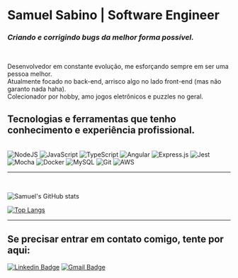 # Samuel Sabino | Software Engineer

### *Criando e corrigindo bugs da melhor forma possível.*

<br>

<p> 
  Desenvolvedor em constante evolução, me esforçando sempre em ser uma pessoa melhor. <br>
  Atualmente focado no back-end, arrisco algo no lado front-end (mas não garanto nada haha). <br>
  Colecionador por hobby, amo jogos eletrônicos e puzzles no geral.
</p>

## Tecnologias e ferramentas que tenho conhecimento e experiência profissional.

<br>

<div text-align="justify">
  <img alt="NodeJS" src="https://img.shields.io/badge/node.js-3c873a?style=for-the-badge&logo=node.js&logoColor=fff&labelColor=3c873a" />

  <img alt="JavaScript" src="https://img.shields.io/badge/JavaScript-FFDC0B?style=for-the-badge&logo=javascript&logoColor=000&labelColor=FFDC0B" />

  <img alt="TypeScript" src="https://img.shields.io/badge/TypeScript-3276E6?style=for-the-badge&logo=typescript&logoColor=white&labelColor=3276E6" />

  <img alt="Angular" src="https://img.shields.io/badge/Angular-a6120d?style=for-the-badge&logo=angular&logoColor=fff&labelColor=a6120d" />

  <img alt="Express.js" src="https://img.shields.io/badge/express.js%20-%23404d59.svg?&style=for-the-badge"/>

  <img alt="Jest" src="https://img.shields.io/badge/-jest-%23C21325?&style=for-the-badge&logo=jest&logoColor=white"/>

  <img alt="Mocha" src="https://img.shields.io/badge/-mocha-%238D6748?&style=for-the-badge&logo=mocha&logoColor=white"/>

  <img alt="Docker" src="https://img.shields.io/badge/Docker-0db7ed?style=for-the-badge&logo=docker&logoColor=fff&labelColor=0db7ed" />

  <img alt="MySQL" src="https://img.shields.io/badge/mysql-000?&style=for-the-badge&logo=mysql&logoColor=white"/>

  <img alt="Git" src="https://img.shields.io/badge/git%20-%23F05033.svg?&style=for-the-badge&logo=git&logoColor=white"/>

  <img alt="AWS" src="https://img.shields.io/badge/AWS%20-%23FF9900.svg?&style=for-the-badge&logo=amazon-aws&logoColor=white"/>
</div>

---

<br>

<div>

  ![Samuel's GitHub stats](https://github-readme-stats.vercel.app/api?username=samuelsabino&show_icons=true&hide=issues,stars&theme=dracula)
  
  [![Top Langs](https://github-readme-stats.vercel.app/api/top-langs/?username=samuelsabino&theme=dracula&layout=compact&langs_count=10)](https://github.com/anuraghazra/github-readme-stats)

</div>

---

## Se precisar entrar em contato comigo, tente por aqui:

[![Linkedin Badge](https://img.shields.io/badge/Samuel_Sabino-0072b1?style=for-the-badge&logo=Linkedin&logoColor=fff&labelColor=0072b1&link=https://www.linkedin.com/in/samuelsabino/)](https://www.linkedin.com/in/samuelsabino/)
[![Gmail Badge](https://img.shields.io/badge/lima.samuel81@gmail.com-D14836?style=for-the-badge&logo=gmail&logoColor=white)](mailto:lima.samuel81@gmail.com)
